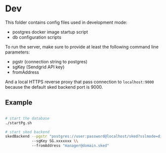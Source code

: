 # Dev

This folder contains config files used in development mode:

- postgres docker image startup script
- db configuration scripts

To run the server, make sure to provide at least the following command line
parameters:

- pgstr (connection string to postgres)
- sgKey (Sendgrid API key)
- fromAddress

And a local HTTPS reverse proxy that pass connection to `localhost:9000`
because the default sked backend port is 9000.

## Example

```sh

# start the database
./startPg.sh

# start sked backend
skedBackend --pgstr "postgres://user:password@localhost/sked?sslmode=disable" \\
            --sgKey SG.xxxxxxx \\
            --fromAddress "manager@domain.sked"
```
